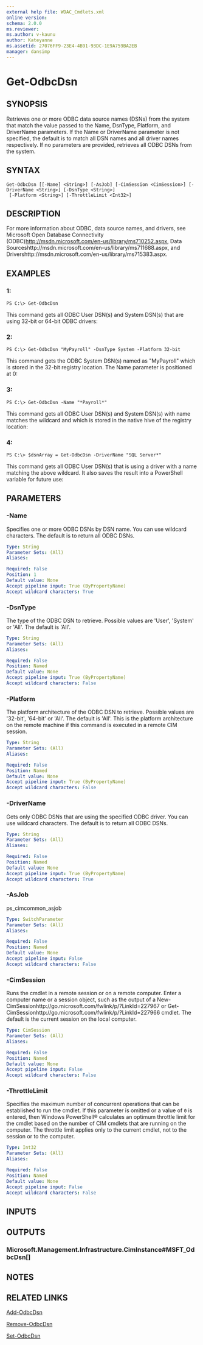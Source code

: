 ```yaml
---
external help file: WDAC_Cmdlets.xml
online version: 
schema: 2.0.0
ms.reviewer:
ms.author: v-kaunu
author: Kateyanne
ms.assetid: 27076FF9-23E4-4B91-93DC-1E9A759BA2EB
manager: dansimp
---
```


# Get-OdbcDsn

## SYNOPSIS
Retrieves one or more ODBC data source names (DSNs) from the system that match the value passed to the Name, DsnType, Platform, and DriverName parameters.
If the Name or DriverName parameter is not specified, the default is to match all DSN names and all driver names respectively.
If no parameters are provided, retrieves all ODBC DSNs from the system.

## SYNTAX

```
Get-OdbcDsn [[-Name] <String>] [-AsJob] [-CimSession <CimSession>] [-DriverName <String>] [-DsnType <String>]
 [-Platform <String>] [-ThrottleLimit <Int32>]
```

## DESCRIPTION
For more information about ODBC, data source names, and drivers, see Microsoft Open Database Connectivity (ODBC)http://msdn.microsoft.com/en-us/library/ms710252.aspx, Data Sourceshttp://msdn.microsoft.com/en-us/library/ms711688.aspx, and Drivershttp://msdn.microsoft.com/en-us/library/ms715383.aspx.

## EXAMPLES

### 1:
```
PS C:\> Get-OdbcDsn
```

This command gets all ODBC User DSN(s) and System DSN(s) that are using 32-bit or 64-bit ODBC drivers:

### 2:
```
PS C:\> Get-OdbcDsn "MyPayroll" -DsnType System -Platform 32-bit
```

This command gets the ODBC System DSN(s) named as "MyPayroll" which is stored in the 32-bit registry location.
The Name parameter is positioned at 0:

### 3:
```
PS C:\> Get-OdbcDsn -Name "*Payroll*"
```

This command gets all ODBC User DSN(s) and System DSN(s) with name matches the wildcard and which is stored in the native hive of the registry location:

### 4:
```
PS C:\> $dsnArray = Get-OdbcDsn -DriverName "SQL Server*"
```

This command gets all ODBC User DSN(s) that is using a driver with a name matching the above wildcard.
It also saves the result into a PowerShell variable for future use:

## PARAMETERS

### -Name
Specifies one or more ODBC DSNs by DSN name.
You can use wildcard characters.
The default is to return all ODBC DSNs.

```yaml
Type: String
Parameter Sets: (All)
Aliases: 

Required: False
Position: 1
Default value: None
Accept pipeline input: True (ByPropertyName)
Accept wildcard characters: True
```

### -DsnType
The type of the ODBC DSN to retrieve.
Possible values are 'User', 'System' or 'All'.
The default is 'All'.

```yaml
Type: String
Parameter Sets: (All)
Aliases: 

Required: False
Position: Named
Default value: None
Accept pipeline input: True (ByPropertyName)
Accept wildcard characters: False
```

### -Platform
The platform architecture of the ODBC DSN to retrieve.
Possible values are '32-bit', '64-bit' or 'All'.
The default is 'All'.
This is the platform architecture on the remote machine if this command is executed in a remote CIM session.

```yaml
Type: String
Parameter Sets: (All)
Aliases: 

Required: False
Position: Named
Default value: None
Accept pipeline input: True (ByPropertyName)
Accept wildcard characters: False
```

### -DriverName
Gets only ODBC DSNs that are using the specified ODBC driver.
You can use wildcard characters.
The default is to return all ODBC DSNs.

```yaml
Type: String
Parameter Sets: (All)
Aliases: 

Required: False
Position: Named
Default value: None
Accept pipeline input: True (ByPropertyName)
Accept wildcard characters: True
```

### -AsJob
ps_cimcommon_asjob

```yaml
Type: SwitchParameter
Parameter Sets: (All)
Aliases: 

Required: False
Position: Named
Default value: None
Accept pipeline input: False
Accept wildcard characters: False
```

### -CimSession
Runs the cmdlet in a remote session or on a remote computer.
Enter a computer name or a session object, such as the output of a New-CimSessionhttp://go.microsoft.com/fwlink/p/?LinkId=227967 or Get-CimSessionhttp://go.microsoft.com/fwlink/p/?LinkId=227966 cmdlet.
The default is the current session on the local computer.

```yaml
Type: CimSession
Parameter Sets: (All)
Aliases: 

Required: False
Position: Named
Default value: None
Accept pipeline input: False
Accept wildcard characters: False
```

### -ThrottleLimit
Specifies the maximum number of concurrent operations that can be established to run the cmdlet.
If this parameter is omitted or a value of `0` is entered, then Windows PowerShell® calculates an optimum throttle limit for the cmdlet based on the number of CIM cmdlets that are running on the computer.
The throttle limit applies only to the current cmdlet, not to the session or to the computer.

```yaml
Type: Int32
Parameter Sets: (All)
Aliases: 

Required: False
Position: Named
Default value: None
Accept pipeline input: False
Accept wildcard characters: False
```

## INPUTS

## OUTPUTS

### Microsoft.Management.Infrastructure.CimInstance#MSFT_OdbcDsn[]

## NOTES

## RELATED LINKS

[Add-OdbcDsn](./Add-OdbcDsn.md)

[Remove-OdbcDsn](./Remove-OdbcDsn.md)

[Set-OdbcDsn](./Set-OdbcDsn.md)



